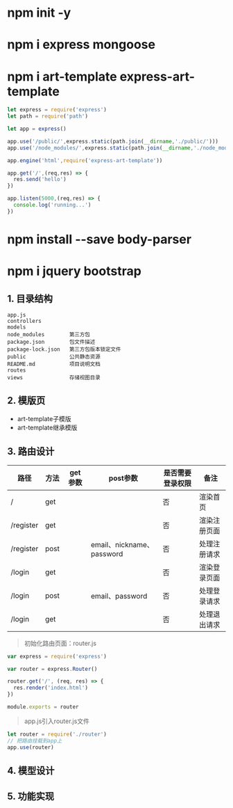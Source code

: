 # npm init -y
# npm i express mongoose 
#  npm i art-template express-art-template
```javaScript
let express = require('express')
let path = require('path')

let app = express()

app.use('/public/',express.static(path.join(__dirname,'./public/')))
app.use('/node_modules/',express.static(path.join(__dirname,'./node_modules/')))

app.engine('html',require('express-art-template'))

app.get('/',(req,res) => {
  res.send('hello')
})

app.listen(5000,(req,res) => {
  console.log('running...')
})
```
# npm install --save body-parser
# npm i jquery bootstrap
## 1. 目录结构
```
app.js
controllers
models
node_modules        第三方包
package.json        包文件描述
package-lock.json   第三方包版本锁定文件
public              公共静态资源
README.md           项目说明文档
routes
views               存储视图目录
```
## 2. 模版页
* art-template子模版
* art-template继承模版
## 3. 路由设计
| 路径 | 方法 | get参数 | post参数 | 是否需要登录权限 | 备注 |
| ------ | ------ | ------ | ------ | ------ | ------ |
| / | get |  |  | 否 | 渲染首页 |
| /register | get |  |  | 否 | 渲染注册页面 |
| /register | post |  | email、nickname、password | 否 | 处理注册请求 |
| /login | get |  | | 否 | 渲染登录页面 |
| /login | post |  | email、password | 否 | 处理登录请求 |
| /login | get |  | | 否 | 处理退出请求 |
>初始化路由页面：router.js
```javaScript
var express = require('express')

var router = express.Router()

router.get('/', (req, res) => {
  res.render('index.html')
})

module.exports = router
```
>app.js引入router.js文件
```javaScript
let router = require('./router')
// 把路由挂载到app上
app.use(router)
```
## 4. 模型设计
## 5. 功能实现